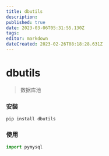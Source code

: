 ```yaml
---
title: dbutils
description: 
published: true
date: 2023-03-06T05:31:55.130Z
tags: 
editor: markdown
dateCreated: 2023-02-26T08:18:28.631Z
---
```


# dbutils

> 数据库池

### 安装

```
pip install dbutils
```

### 使用

```python
import pymysql
```

‍